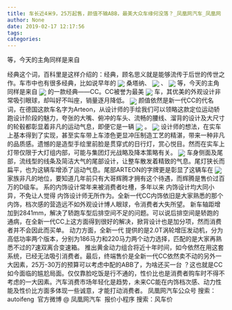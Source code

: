 ```yaml
---
title: 车长近4米9，25万起售，颜值不输ABB，最美大众车缘何没落？_凤凰网汽车_凤凰网
author: None
date: 2019-02-17 12:17:56
tags: 
categories: 
---
```

等，今天的主角同样是来自
<!-- more -->
经典这个词，百科里是这样介绍的：经典，顾名思义就是能够流传于后世的传世之作。车市中也有很多经典，比如说早年的
<img align="center" border="0" src="http://e0.ifengimg.com/09/2019/0215/083D5EE9C19195A1FCC113B80FC0F2109E446985_size60_w1023_h731.jpeg" />
桑塔纳、
<img align="center" border="0" src="http://e0.ifengimg.com/08/2019/0215/287E5B3B528212A15811A64CEE90AB3D2911CA1F_size28_w923_h436.jpeg" />
、
<img align="center" border="0" src="http://e0.ifengimg.com/06/2019/0215/EACCAC5B59B87A7F895EE0C98F83CAD7022B6767_size81_w1024_h643.jpeg" />
等，今天的主角同样是来自
<img align="center" border="0" src="http://e0.ifengimg.com/01/2019/0215/2050CA1307FD713FFFE346BD1A0889291513E53E_size74_w842_h600.jpeg" />
的一款经典——CC。CC被誉为最美
<img align="center" border="0" src="http://e0.ifengimg.com/05/2019/0215/784B26BF5122574DB9CCED88E612FE1255B3DC49_size103_w1024_h730.jpeg" />
车，其优美的外观设计非常吸引眼球，却叫好不叫座，销量逐月降低。
<img align="center" border="0" src="http://e0.ifengimg.com/10/2019/0215/7C07B6D96C919D2098E09400B5772F69FF0163D7_size116_w1024_h731.jpeg" />
颜值依然是新一代CC的代名词，在德国这款车名字为Arteon，从设计师的手绘我们可以领略这款定位运动轿跑设计阶段的魅力，夸张的大嘴、俯冲的车头、流畅的腰线、溜背的设计及大尺寸的轮毂都彰显着非凡的运动气息，即便它是一辆
<img align="center" border="0" src="http://e0.ifengimg.com/11/2019/0215/A064E916C6B325F269770C073CA928DC08E67604_size70_w1023_h736.jpeg" />
。
<img align="center" border="0" src="http://e0.ifengimg.com/12/2019/0215/DB784F70B36A9891688082D9370215A3445F12EE_size111_w1024_h732.jpeg" />
设计师的想法，在实车上基本得到了实现，甚至实车带上车漆色更显冲压制造工艺的精湛，带来一种非凡的品质感。遗憾的是造型手绘里前脸是贯穿式的日行灯，赏心悦目。然而在实车上灯带仅限于大灯组内部，可能与集团灯光战略及降本策略有关。
<img align="center" border="0" src="http://e0.ifengimg.com/02/2019/0215/FF4CC1629015D0AA1CAC7FA87C59AB8635F968A8_size141_w1024_h734.jpeg" />
车身侧面及尾部，流线型的线条及简洁大气的尾部设计，让整车散发着精致的气息。尾灯狭长而扁平，也为这辆车增添了运动气息。尾部ARTEON的字牌更是彰显了这辆车在
<img align="center" border="0" src="http://e0.ifengimg.com/02/2019/0215/51430919F0E577643B65499E2997E5452F1C3968_size132_w1024_h727.jpeg" />
家族非凡的地位，要知道几年前只有大哥辉腾才拥有这个待遇，而辉腾是售价过百万的D级车。
系的内饰设计常年来被消费者吐槽，多年以来
内饰设计均大同小异，不免让人觉得
内饰设计师无所作为。全新一代CC内饰依旧是大家熟悉的那个内饰，档次感的营造远不如外观设计博人眼球，令消费者大失所望。
新车轴距增加到2841mm，解决了轿跑车型后排空间不足的问题。可以说后排空间是轿跑的通病，在全新一代CC上这方面得到很好的解决，掀背设计也是加分项，然而消费者并不会因此而买单。
动力方面，全新一代
提供的是2.0T涡轮增压发动机，分为高低功率两个版本，分别为186马力和220马力两个动力选择，匹配的是大家再熟悉不过的7速双离合变速箱。
推出黄金动力组合将近十年时间，如今依然在用这套系统，已经无法吸引消费者。
​
最后，终端售价是全新一代CC依然卖不动的另外一大因素，25万-30万的预算可以考虑中配的ABB了，为啥还买一台
？这也就是CC如今面临的尴尬局面。仅仅靠脸吃饭是行不通的，性价比也是消费者购车时不得不考虑的一大因素。汽车消费市场年轻化是趋势，未来CC能在内饰档次感、动力性能及性价比方面多体现一些诚意，才能打动消费者。
凤凰网汽车公众号
搜索：autoifeng
 官方微博
@ 凤凰网汽车 
 报价小程序
搜索：风车价

